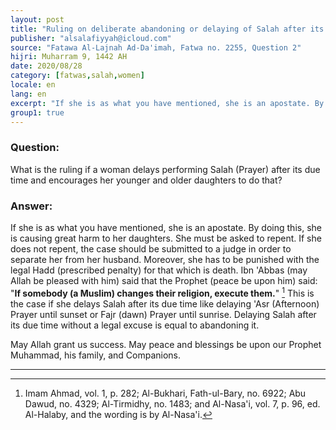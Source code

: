 ```yaml
---
layout: post
title: "Ruling on deliberate abandoning or delaying of Salah after its prescribed time"
publisher: "alsalafiyyah@icloud.com"
source: "Fatawa Al-Lajnah Ad-Da'imah, Fatwa no. 2255, Question 2"
hijri: Muharram 9, 1442 AH
date: 2020/08/28
category: [fatwas,salah,women]
locale: en
lang: en
excerpt: "If she is as what you have mentioned, she is an apostate. By doing this, she is causing great harm to her daughters. She must be asked to repent."
group1: true
---
```


### Question: 

What is the ruling if a woman delays performing Salah (Prayer) after its due time and encourages her younger and older daughters to do that?

### Answer:

If she is as what you have mentioned, she is an apostate. By doing this, she is causing great harm to her daughters. She must be asked to repent. If she does not repent, the case should be submitted to a judge in order to separate her from her husband. Moreover, she has to be punished with the legal Hadd (prescribed penalty) for that which is death. Ibn 'Abbas (may Allah be pleased with him) said that the Prophet (peace be upon him) said: "**If somebody (a Muslim) changes their religion, execute them.**" [^1] This is the case if she delays Salah after its due time like delaying 'Asr (Afternoon) Prayer until sunset or Fajr (dawn) Prayer until sunrise. Delaying Salah after its due time without a legal excuse is equal to abandoning it.

May Allah grant us success. May peace and blessings be upon our Prophet Muhammad, his family, and Companions.

---
[^1]: Imam Ahmad, vol. 1, p. 282; Al-Bukhari, Fath-ul-Bary, no. 6922; Abu Dawud, no. 4329; Al-Tirmidhy, no. 1483; and Al-Nasa'i, vol. 7, p. 96, ed. Al-Halaby, and the wording is by Al-Nasa'i.